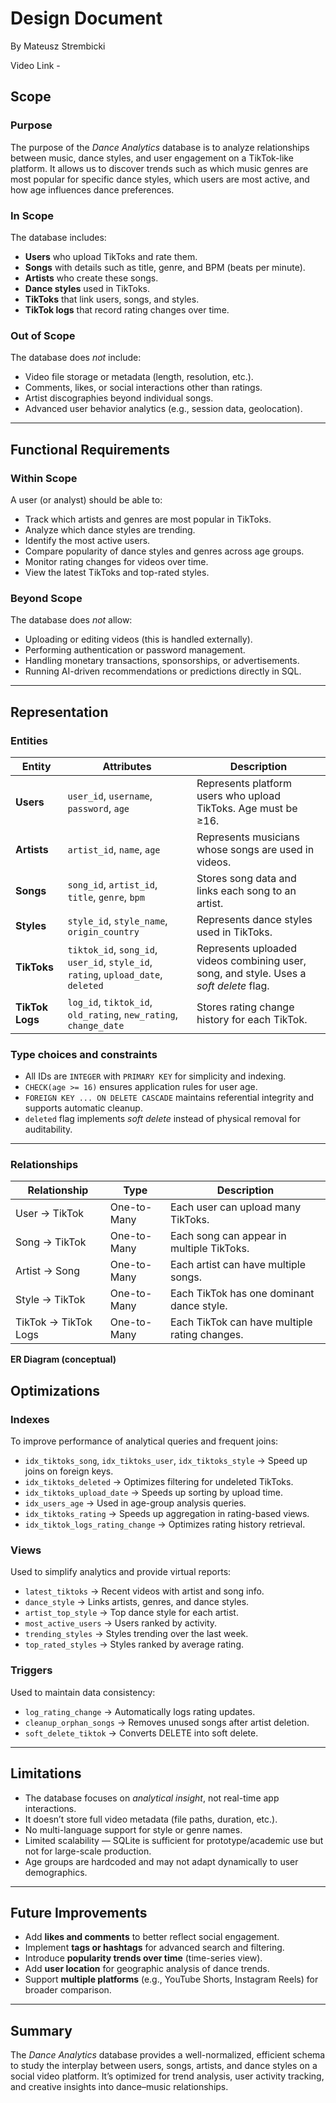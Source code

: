 # Design Document

By Mateusz Strembicki

Video Link - 

## Scope

### Purpose
The purpose of the *Dance Analytics* database is to analyze relationships between music, dance styles, and user engagement on a TikTok-like platform.
It allows us to discover trends such as which music genres are most popular for specific dance styles, which users are most active, and how age influences dance preferences.

### In Scope
The database includes:
- **Users** who upload TikToks and rate them.
- **Songs** with details such as title, genre, and BPM (beats per minute).
- **Artists** who create these songs.
- **Dance styles** used in TikToks.
- **TikToks** that link users, songs, and styles.
- **TikTok logs** that record rating changes over time.

### Out of Scope
The database does *not* include:
- Video file storage or metadata (length, resolution, etc.).
- Comments, likes, or social interactions other than ratings.
- Artist discographies beyond individual songs.
- Advanced user behavior analytics (e.g., session data, geolocation).

---

## Functional Requirements

### Within Scope
A user (or analyst) should be able to:
- Track which artists and genres are most popular in TikToks.
- Analyze which dance styles are trending.
- Identify the most active users.
- Compare popularity of dance styles and genres across age groups.
- Monitor rating changes for videos over time.
- View the latest TikToks and top-rated styles.

### Beyond Scope
The database does *not* allow:
- Uploading or editing videos (this is handled externally).
- Performing authentication or password management.
- Handling monetary transactions, sponsorships, or advertisements.
- Running AI-driven recommendations or predictions directly in SQL.

---

## Representation

### Entities


| Entity | Attributes | Description |
|---------|-------------|-------------|
| **Users** | `user_id`, `username`, `password`, `age` | Represents platform users who upload TikToks. Age must be ≥16. |
| **Artists** | `artist_id`, `name`, `age` | Represents musicians whose songs are used in videos. |
| **Songs** | `song_id`, `artist_id`, `title`, `genre`, `bpm` | Stores song data and links each song to an artist. |
| **Styles** | `style_id`, `style_name`, `origin_country` | Represents dance styles used in TikToks. |
| **TikToks** | `tiktok_id`, `song_id`, `user_id`, `style_id`, `rating`, `upload_date`, `deleted` | Represents uploaded videos combining user, song, and style. Uses a *soft delete* flag. |
| **TikTok Logs** | `log_id`, `tiktok_id`, `old_rating`, `new_rating`, `change_date` | Stores rating change history for each TikTok. |

### Type choices and constraints
- All IDs are `INTEGER` with `PRIMARY KEY` for simplicity and indexing.
- `CHECK(age >= 16)` ensures application rules for user age.
- `FOREIGN KEY ... ON DELETE CASCADE` maintains referential integrity and supports automatic cleanup.
- `deleted` flag implements *soft delete* instead of physical removal for auditability.

---

### Relationships

| Relationship | Type | Description |
|---------------|------|-------------|
| User → TikTok | One-to-Many | Each user can upload many TikToks. |
| Song → TikTok | One-to-Many | Each song can appear in multiple TikToks. |
| Artist → Song | One-to-Many | Each artist can have multiple songs. |
| Style → TikTok | One-to-Many | Each TikTok has one dominant dance style. |
| TikTok → TikTok Logs | One-to-Many | Each TikTok can have multiple rating changes. |

**ER Diagram (conceptual)**
## Optimizations

### Indexes
To improve performance of analytical queries and frequent joins:
- `idx_tiktoks_song`, `idx_tiktoks_user`, `idx_tiktoks_style` → Speed up joins on foreign keys.
- `idx_tiktoks_deleted` → Optimizes filtering for undeleted TikToks.
- `idx_tiktoks_upload_date` → Speeds up sorting by upload time.
- `idx_users_age` → Used in age-group analysis queries.
- `idx_tiktoks_rating` → Speeds up aggregation in rating-based views.
- `idx_tiktok_logs_rating_change` → Optimizes rating history retrieval.

### Views
Used to simplify analytics and provide virtual reports:
- `latest_tiktoks` → Recent videos with artist and song info.
- `dance_style` → Links artists, genres, and dance styles.
- `artist_top_style` → Top dance style for each artist.
- `most_active_users` → Users ranked by activity.
- `trending_styles` → Styles trending over the last week.
- `top_rated_styles` → Styles ranked by average rating.

### Triggers
Used to maintain data consistency:
- `log_rating_change` → Automatically logs rating updates.
- `cleanup_orphan_songs` → Removes unused songs after artist deletion.
- `soft_delete_tiktok` → Converts DELETE into soft delete.

---

## Limitations

- The database focuses on *analytical insight*, not real-time app interactions.
- It doesn’t store full video metadata (file paths, duration, etc.).
- No multi-language support for style or genre names.
- Limited scalability — SQLite is sufficient for prototype/academic use but not for large-scale production.
- Age groups are hardcoded and may not adapt dynamically to user demographics.

---

## Future Improvements

- Add **likes and comments** to better reflect social engagement.
- Implement **tags or hashtags** for advanced search and filtering.
- Introduce **popularity trends over time** (time-series view).
- Add **user location** for geographic analysis of dance trends.
- Support **multiple platforms** (e.g., YouTube Shorts, Instagram Reels) for broader comparison.

---

## Summary
The *Dance Analytics* database provides a well-normalized, efficient schema to study the interplay between users, songs, artists, and dance styles on a social video platform.
It’s optimized for trend analysis, user activity tracking, and creative insights into dance–music relationships.

